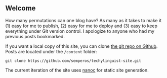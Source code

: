 ## Welcome ##

How many permutations can one blog have? As many as it takes to make it (1) easy for me to publish, (2) easy for me to deploy and (3) easy to keep everything under Git version control. I apologize to anyone who had my previous posts bookmarked.

If you want a local copy of this site, you can clone [the git repo on Github](https://github.com/semperos/techylinguist-site). Posts are located under the `/content` folder:

~~~~
git clone https://github.com/semperos/techylinguist-site.git
~~~~

The current iteration of the site uses [nanoc](http://nanoc.stoneship.org) for static site generation.
